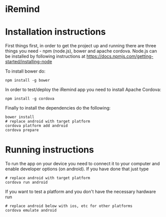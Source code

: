 # iRemind
# Installation instructions

First things first, in order to get the project up and running there are three things you need - npm (node.js), bower and apache cordova.
Node.js can be installed by following instructions at https://docs.npmjs.com/getting-started/installing-node

To install bower do:
```
npm install -g bower
```

In order to test/deploy the iRemind app you need to install Apache Cordova:
```
npm install -g cordova
```

Finally to install the dependencies do the following:
```
bower install
# replace android with target platform
cordova platform add android
cordova prepare
```

# Running instructions
To run the app on your device you need to connect it to your computer and enable developer options (on android). If you have done that just type
```
# replace android with target platform
cordova run android
```

If you want to test a platform and you don't have the necessary hardware run
```
# replace android below with ios, etc for other platforms
cordova emulate android
```